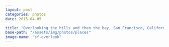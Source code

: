 ```yaml
---
layout: post
categories: photos
date: 2015-04-05

title: "Overlooking the hills and then the bay, San Francisco, California"
base-path: "/assets/img/photos/places"
image-name: "sf-overlook"
---
```

